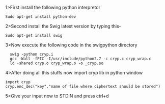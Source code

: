 1>First install the following python interpretor

<code>Sudo apt-get install python-dev</code>

2>Second install the Swig latest version by typing this-

<code>Sudo apt-get install swig</code>

3>Now execute the following code in the swigpython directory

      swig -python cryp.i
      gcc -Wall -fPIC -I/usr/include/python2.7 -c cryp.c cryp_wrap.c
      ld -shared cryp.o cryp_wrap.o -o _cryp.so
 
4>After doing all this stuffs now import cryp lib in python window

    import cryp
    cryp.enc_dec("key","name of file where ciphertext should be stored")

5>Give your input now to STDIN and press ctrl+d

